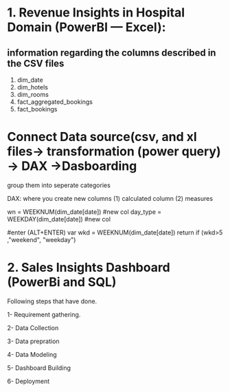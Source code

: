 # 1. Revenue Insights in Hospital Domain (PowerBI — Excel):

## information regarding the columns described in the CSV files
1. dim_date
2. dim_hotels
3. dim_rooms
4. fact_aggregated_bookings
5. fact_bookings

# Connect Data source(csv, and xl files-> transformation (power query) -> DAX ->Dasboarding

group them into seperate categories
                      
DAX: where you create new columns 
(1) calculated column
(2) measures

wn = WEEKNUM(dim_date[date])  #new col
day_type = WEEKDAY(dim_date[date])   #new col

#enter (ALT+ENTER)
var wkd = WEEKNUM(dim_date[date]) 
return if (wkd>5 ,"weekend", "weekday")



# 2. Sales Insights Dashboard (PowerBi and SQL)
Following steps that have done.

  1- Requirement gathering.
  
  2- Data Collection
  
  3- Data prepration
  
  4- Data Modeling
  
  5- Dashboard Building
  
  6- Deployment


